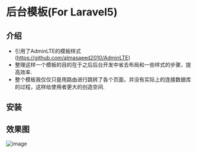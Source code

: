 # 后台模板(For Laravel5)

##  介绍
- 引用了AdminLTE的模板样式(https://github.com/almasaeed2010/AdminLTE)
- 整理这样一个模板的目的在于之后后台开发中省去布局和一些样式的步骤，提高效率.
- 整个模板我仅仅只是用路由进行跳转了各个页面，并没有实际上的连接数据库的过程，这样给使用者更大的创造空间.

## 安装

## 效果图
![image](https://github.com/LaravelChen/-For-Laravel5/raw/master/img/adminimg.png)